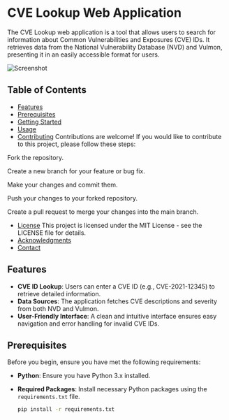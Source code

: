 # CVE Lookup Web Application

The CVE Lookup web application is a tool that allows users to search for information about Common Vulnerabilities and Exposures (CVE) IDs. It retrieves data from the National Vulnerability Database (NVD) and Vulmon, presenting it in an easily accessible format for users.

![Screenshot](screenshot.png)

## Table of Contents

- [Features](#features)
- [Prerequisites](#prerequisites)
- [Getting Started](#getting-started)
- [Usage](#usage)
- [Contributing](#contributing)
Contributions are welcome! If you would like to contribute to this project, please follow these steps:

Fork the repository.

Create a new branch for your feature or bug fix.

Make your changes and commit them.

Push your changes to your forked repository.

Create a pull request to merge your changes into the main branch.
- [License](#license)
   This project is licensed under the MIT License - see the LICENSE file for details.
- [Acknowledgments](#acknowledgments)
- [Contact](#contact)

## Features

- **CVE ID Lookup**: Users can enter a CVE ID (e.g., CVE-2021-12345) to retrieve detailed information.
- **Data Sources**: The application fetches CVE descriptions and severity from both NVD and Vulmon.
- **User-Friendly Interface**: A clean and intuitive interface ensures easy navigation and error handling for invalid CVE IDs.

## Prerequisites

Before you begin, ensure you have met the following requirements:

- **Python**: Ensure you have Python 3.x installed.
- **Required Packages**: Install necessary Python packages using the `requirements.txt` file.

   ```bash
   pip install -r requirements.txt
